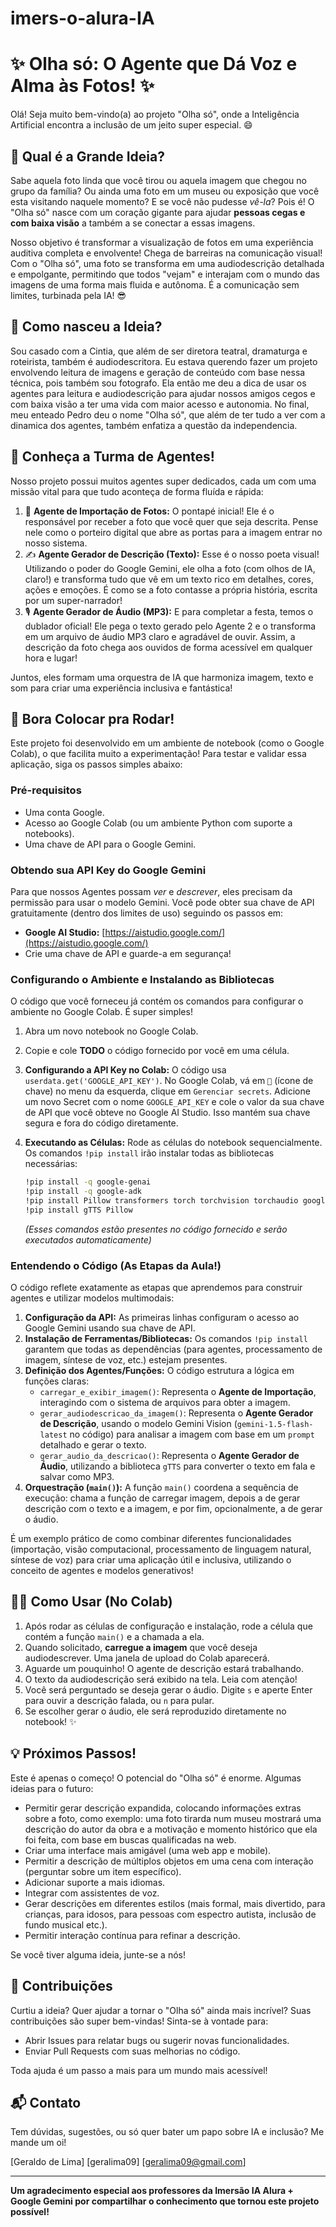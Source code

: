 # imers-o-alura-IA
# ✨ Olha só: O Agente que Dá Voz e Alma às Fotos! ✨

Olá! Seja muito bem-vindo(a) ao projeto "Olha só", onde a Inteligência Artificial encontra a inclusão de um jeito super especial. 😄

## 🤩 Qual é a Grande Ideia?

Sabe aquela foto linda que você tirou ou aquela imagem que chegou no grupo da família? Ou ainda uma foto em um museu ou exposição que você esta visitando naquele momento? E se você não pudesse *vê-la*? Pois é! O "Olha só" nasce com um coração gigante para ajudar **pessoas cegas e com baixa visão** a também a se conectar a essas imagens.

Nosso objetivo é transformar a visualização de fotos em uma experiência auditiva completa e envolvente! Chega de barreiras na comunicação visual! Com o "Olha só", uma foto se transforma em uma audiodescrição detalhada e empolgante, permitindo que todos "vejam" e interajam com o mundo das imagens de uma forma mais fluida e autônoma. É a comunicação sem limites, turbinada pela IA! 😎

## 🤩 Como nasceu a Ideia?

Sou casado com a Cintia, que além de ser diretora teatral, dramaturga e roteirista, também é audiodescritora. Eu estava querendo fazer um projeto envolvendo leitura de imagens e geração de conteúdo com base nessa técnica, pois também sou fotografo. Ela então me deu a dica de usar os agentes para leitura e audiodescrição para ajudar nossos amigos cegos e com baixa visão a ter uma vida com maior acesso e autonomia. No final, meu enteado Pedro deu o  nome "Olha só", que além de ter tudo a ver com a dinamica dos agentes, também enfatiza a questão da independencia. 

## 🤖 Conheça a Turma de Agentes!

Nosso projeto possui muitos agentes super dedicados, cada um com uma missão vital para que tudo aconteça de forma fluída e rápida:

1.  📸 **Agente de Importação de Fotos:** O pontapé inicial! Ele é o responsável por receber a foto que você quer que seja descrita. Pense nele como o porteiro digital que abre as portas para a imagem entrar no nosso sistema.
2.  ✍️ **Agente Gerador de Descrição (Texto):** Esse é o nosso poeta visual! Utilizando o poder do Google Gemini, ele olha a foto (com olhos de IA, claro!) e transforma tudo que vê em um texto rico em detalhes, cores, ações e emoções. É como se a foto contasse a própria história, escrita por um super-narrador!
3.  🎙️ **Agente Gerador de Áudio (MP3):** E para completar a festa, temos o dublador oficial! Ele pega o texto gerado pelo Agente 2 e o transforma em um arquivo de áudio MP3 claro e agradável de ouvir. Assim, a descrição da foto chega aos ouvidos de forma acessível em qualquer hora e lugar!

Juntos, eles formam uma orquestra de IA que harmoniza imagem, texto e som para criar uma experiência inclusiva e fantástica!

## 🚀 Bora Colocar pra Rodar!

Este projeto foi desenvolvido em um ambiente de notebook (como o Google Colab), o que facilita muito a experimentação! Para testar e validar essa aplicação, siga os passos simples abaixo:

### Pré-requisitos

* Uma conta Google.
* Acesso ao Google Colab (ou um ambiente Python com suporte a notebooks).
* Uma chave de API para o Google Gemini.

### Obtendo sua API Key do Google Gemini

Para que nossos Agentes possam *ver* e *descrever*, eles precisam da permissão para usar o modelo Gemini. Você pode obter sua chave de API gratuitamente (dentro dos limites de uso) seguindo os passos em:

* **Google AI Studio:** [https://aistudio.google.com/](https://aistudio.google.com/)
* Crie uma chave de API e guarde-a em segurança!

### Configurando o Ambiente e Instalando as Bibliotecas

O código que você forneceu já contém os comandos para configurar o ambiente no Google Colab. É super simples!

1.  Abra um novo notebook no Google Colab.
2.  Copie e cole **TODO** o código fornecido por você em uma célula.
3.  **Configurando a API Key no Colab:** O código usa `userdata.get('GOOGLE_API_KEY')`. No Google Colab, vá em `🔑` (ícone de chave) no menu da esquerda, clique em `Gerenciar secrets`. Adicione um novo Secret com o nome `GOOGLE_API_KEY` e cole o valor da sua chave de API que você obteve no Google AI Studio. Isso mantém sua chave segura e fora do código diretamente.
4.  **Executando as Células:** Rode as células do notebook sequencialmente. Os comandos `!pip install` irão instalar todas as bibliotecas necessárias:

    ```bash
    !pip install -q google-genai
    !pip install -q google-adk
    !pip install Pillow transformers torch torchvision torchaudio google-cloud-aiplatform google-generativeai
    !pip install gTTS Pillow
    ```
    *(Esses comandos estão presentes no código fornecido e serão executados automaticamente)*

### Entendendo o Código (As Etapas da Aula!)

O código reflete exatamente as etapas que aprendemos para construir agentes e utilizar modelos multimodais:

1.  **Configuração da API:** As primeiras linhas configuram o acesso ao Google Gemini usando sua chave de API.
2.  **Instalação de Ferramentas/Bibliotecas:** Os comandos `!pip install` garantem que todas as dependências (para agentes, processamento de imagem, síntese de voz, etc.) estejam presentes.
3.  **Definição dos Agentes/Funções:** O código estrutura a lógica em funções claras:
    * `carregar_e_exibir_imagem()`: Representa o **Agente de Importação**, interagindo com o sistema de arquivos para obter a imagem.
    * `gerar_audiodescricao_da_imagem()`: Representa o **Agente Gerador de Descrição**, usando o modelo Gemini Vision (`gemini-1.5-flash-latest` no código) para analisar a imagem com base em um `prompt` detalhado e gerar o texto.
    * `gerar_audio_da_descricao()`: Representa o **Agente Gerador de Áudio**, utilizando a biblioteca `gTTS` para converter o texto em fala e salvar como MP3.
4.  **Orquestração (`main()`):** A função `main()` coordena a sequência de execução: chama a função de carregar imagem, depois a de gerar descrição com o texto e a imagem, e por fim, opcionalmente, a de gerar o áudio.

É um exemplo prático de como combinar diferentes funcionalidades (importação, visão computacional, processamento de linguagem natural, síntese de voz) para criar uma aplicação útil e inclusiva, utilizando o conceito de agentes e modelos generativos!

## 🏃‍♀️ Como Usar (No Colab)

1.  Após rodar as células de configuração e instalação, rode a célula que contém a função `main()` e a chamada a ela.
2.  Quando solicitado, **carregue a imagem** que você deseja audiodescrever. Uma janela de upload do Colab aparecerá.
3.  Aguarde um pouquinho! O agente de descrição estará trabalhando.
4.  O texto da audiodescrição será exibido na tela. Leia com atenção!
5.  Você será perguntado se deseja gerar o áudio. Digite `s` e aperte Enter para ouvir a descrição falada, ou `n` para pular.
6.  Se escolher gerar o áudio, ele será reproduzido diretamente no notebook! ✨

## 💡 Próximos Passos!

Este é apenas o começo! O potencial do "Olha só" é enorme. Algumas ideias para o futuro:

* Permitir gerar descrição expandida, colocando informações extras sobre a foto, como exemplo: uma foto tirarda num museu mostrará uma descrição do autor da obra e a motivação e momento histórico que ela foi feita, com base em buscas qualificadas na web.
* Criar uma interface mais amigável (uma web app e mobile).
* Permitir a descrição de múltiplos objetos em uma cena com interação (perguntar sobre um item específico).
* Adicionar suporte a mais idiomas.
* Integrar com assistentes de voz.
* Gerar descrições em diferentes estilos (mais formal, mais divertido, para crianças, para idosos, para pessoas com espectro autista, inclusão de fundo musical etc.).
* Permitir interação contínua para refinar a descrição.

Se você tiver alguma ideia, junte-se a nós!

## 👋 Contribuições

Curtiu a ideia? Quer ajudar a tornar o "Olha só" ainda mais incrível? Suas contribuições são super bem-vindas! Sinta-se à vontade para:

* Abrir Issues para relatar bugs ou sugerir novas funcionalidades.
* Enviar Pull Requests com suas melhorias no código.

Toda ajuda é um passo a mais para um mundo mais acessível!

## 📬 Contato

Tem dúvidas, sugestões, ou só quer bater um papo sobre IA e inclusão? Me mande um oi!

[Geraldo de Lima]
[geralima09]
[geralima09@gmail.com]

---

**Um agradecimento especial aos professores da Imersão IA Alura + Google Gemini por compartilhar o conhecimento que tornou este projeto possível!**

